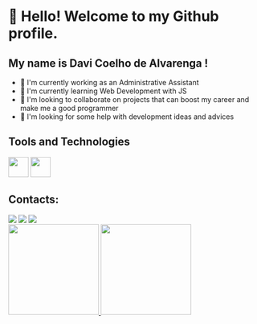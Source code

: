 # 👋 Hello! Welcome to my Github profile.
## My name is Davi Coelho de Alvarenga !

- 🔭 I'm currently working as an Administrative Assistant
- 🌱 I'm currently learning Web Development with JS
- 👯 I'm looking to collaborate on projects that can boost my career and make me a good programmer
- 🤔 I'm looking for some help with development ideas and advices

## Tools and Technologies
<img src="https://cdn.jsdelivr.net/gh/devicons/devicon@latest/icons/c/c-original.svg" width="40" height="40" /> <img src="https://cdn.jsdelivr.net/gh/devicons/devicon@latest/icons/git/git-original.svg" width="40" height="40" /> 

## Contacts:

<div>
<a href="https://www.instagram.com/davicalvarenga?igsh=MTA1Y2l3NmZlbjkxOQ%3D%3D&utm_source=qr" target="_blank"><img loading="lazy" src="https://img.shields.io/badge/-Instagram-%23E4405F?style=for-the-badge&logo=instagram&logoColor=white" target="_blank"></a>
<a href = "davialvarenga434@gmail.com"><img loading="lazy" src="https://img.shields.io/badge/Gmail-D14836?style=for-the-badge&logo=gmail&logoColor=white" target="_blank"></a>
<a href="https://www.linkedin.com/in/davicalvarenga/" target="_blank"><img loading="lazy" src="https://img.shields.io/badge/-LinkedIn-%230077B5?style=for-the-badge&logo=linkedin&logoColor=white" target="_blank"></a>   
</div>

<div>
  <a href="https://github.com/davicalvarenga">
    <img loading="lazy" height="180em" src="https://github-readme-stats.vercel.app/api/top-langs/?username=davicalvarenga&layout=compact&langs_count=7&theme=dracula"/>
    <img loading="lazy" height="180em" src="https://github-readme-stats.vercel.app/api?username=davicalvarenga&show_icons=true&theme=dracula&include_all_commits=true&count_private=true"/>
  </a>
</div>

